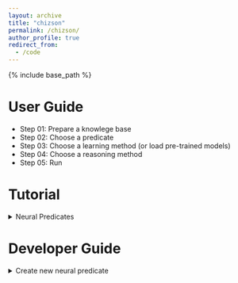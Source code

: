 ```yaml
---
layout: archive
title: "chizson"
permalink: /chizson/
author_profile: true
redirect_from:
  - /code
---
```


{% include base_path %}

User Guide
======

* Step 01: Prepare a knowlege base
* Step 02: Choose a predicate
* Step 03: Choose a learning method (or load pre-trained models)
* Step 04: Choose a reasoning method
* Step 05: Run


Tutorial
======

<details><summary> Neural Predicates </summary><blockquote>

<details><summary>Symbolic Neural Predicate</summary><blockquote>

  <ul>
    <li> Auto-Encoder NP </li>  
    <li> RBM Predicate </li>
  </ul>
</blockquote></details>

<details><summary>Predictive Neural Predicate</summary><blockquote>

</blockquote></details>

<details><summary>Generative Neural Predicate</summary><blockquote>

</blockquote></details>

<details><summary>General Neural Predicate</summary><blockquote>
    
    <ul>
     <li> Compositional Neural Predicate </li>
     <li> DBN Predicate</li>
    </ul>
</blockquote></details>	
</blockquote></details>

Developer Guide
======



<details>
 <summary>Create new neural predicate</summary>

  <details>
   <summary>Create new neural predicate</summary>
    
 </details>	   
</details>	
